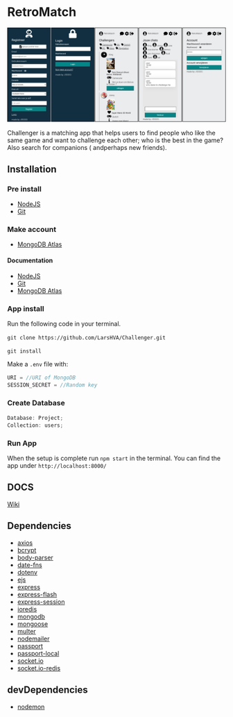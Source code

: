 # RetroMatch

![Wireframe eerste versie](https://github.com/LarsHVA/Challenger/blob/main/doc/Group%202.png?raw=true)

Challenger is a matching app that helps users to find people who like the same game and want to challenge each other; who is the best in the game?
Also search for companions ( andperhaps new friends).

## Installation

### Pre install

- [NodeJS](https://nodejs.org/en/)
- [Git](https://git-scm.com/)

### Make account

- [MongoDB Atlas](https://www.mongodb.com/cloud/atlas)

#### Documentation

- [NodeJS](https://nodejs.org/en/docs/)
- [Git](https://git-scm.com/docs)
- [MongoDB Atlas](https://docs.atlas.mongodb.com/getting-started/)

### App install

Run the following code in your terminal.

`git clone https://github.com/LarsHVA/Challenger.git`

`git install`

Make a `.env` file with:

```js
URI = //URI of MongoDB
SESSION_SECRET = //Random key
```

### Create Database

```js
Database: Project;
Collection: users;
```

### Run App
When the setup is complete
run `npm start` in the terminal. You can find the app under `http://localhost:8000/`

## DOCS

[Wiki](https://github.com/LarsHVA/Challenger/wiki)

## Dependencies

- [axios](https://www.npmjs.com/package/axios)
- [bcrypt](https://www.npmjs.com/package/bcrypt)
- [body-parser](https://www.npmjs.com/package/body-parser)
- [date-fns](https://www.npmjs.com/package/date-fns)
- [dotenv](https://www.npmjs.com/package/dotenv)
- [ejs](https://www.npmjs.com/package/ejs)
- [express](https://www.npmjs.com/package/express)
- [express-flash](https://www.npmjs.com/package/express-flash)
- [express-session](https://www.npmjs.com/package/express-session)
- [ioredis](https://www.npmjs.com/package/ioredis)
- [mongodb](https://www.npmjs.com/package/mongodb)
- [mongoose](https://www.npmjs.com/package/mongoose)
- [multer](https://www.npmjs.com/package/multer)
- [nodemailer](https://www.npmjs.com/package/nodemailer)
- [passport](https://www.npmjs.com/package/passport)
- [passport-local](https://www.npmjs.com/package/passport-local)
- [socket.io](https://www.npmjs.com/package/socket.io)
- [socket.io-redis](https://www.npmjs.com/package/socket.io-redis)

## devDependencies

- [nodemon](https://www.npmjs.com/package/nodemon)
